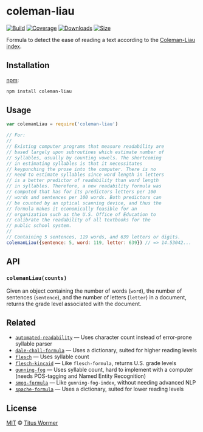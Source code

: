 # coleman-liau

[![Build][build-badge]][build]
[![Coverage][coverage-badge]][coverage]
[![Downloads][downloads-badge]][downloads]
[![Size][size-badge]][size]

Formula to detect the ease of reading a text according to the [Coleman-Liau
index][formula].

## Installation

[npm][]:

```bash
npm install coleman-liau
```

## Usage

```js
var colemanLiau = require('coleman-liau')

// For:
//
// Existing computer programs that measure readability are
// based largely upon subroutines which estimate number of
// syllables, usually by counting vowels. The shortcoming
// in estimating syllables is that it necessitates
// keypunching the prose into the computer. There is no
// need to estimate syllables since word length in letters
// is a better predictor of readability than word length
// in syllables. Therefore, a new readability formula was
// computed that has for its predictors letters per 100
// words and sentences per 100 words. Both predictors can
// be counted by an optical scanning device, and thus the
// formula makes it economically feasible for an
// organization such as the U.S. Office of Education to
// calibrate the readability of all textbooks for the
// public school system.
//
// Containing 5 sentences, 119 words, and 639 letters or digits.
colemanLiau({sentence: 5, word: 119, letter: 639}) // => 14.53042...
```

## API

### `colemanLiau(counts)`

Given an object containing the number of words (`word`), the number of sentences
(`sentence`), and the number of letters  (`letter`) in a document, returns the
grade level associated with the document.

## Related

*   [`automated-readability`](https://github.com/words/automated-readability)
    — Uses character count instead of error-prone syllable parser
*   [`dale-chall-formula`](https://github.com/words/dale-chall-formula)
    — Uses a dictionary, suited for higher reading levels
*   [`flesch`](https://github.com/words/flesch)
    — Uses syllable count
*   [`flesch-kincaid`](https://github.com/words/flesch-kincaid)
    — Like `flesch-formula`, returns U.S. grade levels
*   [`gunning-fog`](https://github.com/words/gunning-fog)
    — Uses syllable count, hard to implement with a computer (needs
    POS-tagging and Named Entity Recognition)
*   [`smog-formula`](https://github.com/words/smog-formula)
    — Like `gunning-fog-index`, without needing advanced NLP
*   [`spache-formula`](https://github.com/words/spache-formula)
    — Uses a dictionary, suited for lower reading levels

## License

[MIT][license] © [Titus Wormer][author]

<!-- Definitions -->

[build-badge]: https://img.shields.io/travis/words/coleman-liau.svg

[build]: https://travis-ci.org/words/coleman-liau

[coverage-badge]: https://img.shields.io/codecov/c/github/words/coleman-liau.svg

[coverage]: https://codecov.io/github/words/coleman-liau

[downloads-badge]: https://img.shields.io/npm/dm/coleman-liau.svg

[downloads]: https://www.npmjs.com/package/coleman-liau

[size-badge]: https://img.shields.io/bundlephobia/minzip/coleman-liau.svg

[size]: https://bundlephobia.com/result?p=coleman-liau

[npm]: https://docs.npmjs.com/cli/install

[license]: license

[author]: https://wooorm.com

[formula]: https://en.wikipedia.org/wiki/Coleman–Liau_index
